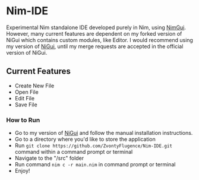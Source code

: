 # Nim-IDE
Experimental Nim standalone IDE developed purely in Nim, using [NimGui](https://github.com/trustable-code/NiGui).
However, many current features are dependent on my forked version of NiGui which contains custom modules, like Editor. I would recommend using my version of [NiGui](https://github.com/ZvontyFlugence/NiGui), until my merge requests are accepted in the official version of NiGui.

## Current Features
- Create New File
- Open File
- Edit File
- Save File

### How to Run
- Go to my version of [NiGui](https://github.com/ZvontyFlugence/NiGui) and follow the manual installation instructions.
- Go to a directory where you'd like to store the application
- Run `git clone https://github.com/ZvontyFlugence/Nim-IDE.git` command within a command prompt or terminal
- Navigate to the "/src" folder
- Run command `nim c -r main.nim` in command prompt or terminal
- Enjoy!
